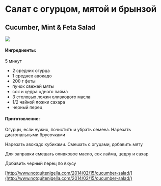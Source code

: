 # Салат с огурцом, мятой и брынзой

## Cucumber, Mint & Feta Salad

![](https://s-media-cache-ak0.pinimg.com/564x/ee/46/33/ee46339ef2ee22ed6376f411903bb867.jpg)

#### Ингредиенты:

5 минут

* 2 средних огурца
* 1 среднее авокадо
* 200 г феты
* пучок свежей мяты
* сок и цедра одного лайма
* 3 столовых ложки оливкового масла
* 1/2 чайной ложки сахара
* черный перец

#### Приготовление:

Огурцы, если нужно, почистить и убрать семена. Нарезать диагональными брусочками

Нарезать авокадо кубиками. Смешать с огуцами, добавить мяту

Для заправки смешать оливковое масло, сок лайма, цедру и сахар

Добавить черный перец по вкусу

[http://www.notquitenigella.com/2014/02/15/cucumber-salad/](http://www.notquitenigella.com/2014/02/15/cucumber-salad/)

